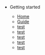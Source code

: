 <!-- docs/_sidebar.md -->

- Getting started

  - [Home](/)
  - [Guide](guide.md)
  - [test](guide.md)
  - [test](guide.md)
  - [test](guide.md)
  - [test](guide.md)
  - [test](guide.md)

